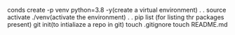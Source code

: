 conds create -p venv python=3.8 -y(create a virtual environment)
.
.
source activate ./venv(activate the environment)
.
. 
pip list (for listing thr packages present)
git init(to intialiaze a repo in git)
touch .gitignore
touch README.md